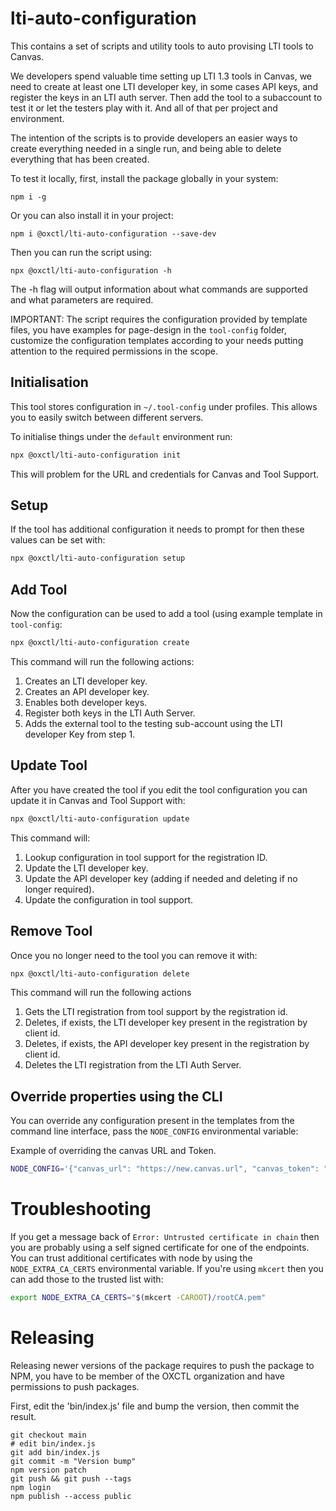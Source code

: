 # lti-auto-configuration

This contains a set of scripts and utility tools to auto provising LTI tools to Canvas.

We developers spend valuable time setting up LTI 1.3 tools in Canvas, we need to create at least one LTI developer key,
in some cases API keys, and register the keys in an LTI auth server. Then add the tool to a subaccount to test it or let
the testers play with it. And all of that per project and environment.

The intention of the scripts is to provide developers an easier ways to create everything needed in a single run, and
being able to delete everything that has been created.

To test it locally, first, install the package globally in your system:

```
npm i -g
```

Or you can also install it in your project:

```
npm i @oxctl/lti-auto-configuration --save-dev
```

Then you can run the script using:

```
npx @oxctl/lti-auto-configuration -h
```

The -h flag will output information about what commands are supported and what parameters are required.

IMPORTANT: The script requires the configuration provided by template files, you have examples for page-design in the
`tool-config` folder, customize the configuration templates according to your needs putting attention to the required
permissions in the scope.

## Initialisation

This tool stores configuration in `~/.tool-config` under profiles. This allows you to easily switch between different
servers.

To initialise things under the `default` environment run:

```bash
npx @oxctl/lti-auto-configuration init
```

This will problem for the URL and credentials for Canvas and Tool Support.

## Setup

If the tool has additional configuration it needs to prompt for then these values can be set with:

```bash
npx @oxctl/lti-auto-configuration setup
```

## Add Tool

Now the configuration can be used to add a tool (using example template in `tool-config`:

```bash
npx @oxctl/lti-auto-configuration create
```

This command will run the following actions:

1. Creates an LTI developer key.
2. Creates an API developer key.
3. Enables both developer keys.
4. Register both keys in the LTI Auth Server.
5. Adds the external tool to the testing sub-account using the LTI developer Key from step 1.

## Update Tool

After you have created the tool if you edit the tool configuration you can update it in Canvas and Tool Support with:

```bash
npx @oxctl/lti-auto-configuration update
```

This command will:

1. Lookup configuration in tool support for the registration ID.
2. Update the LTI developer key.
3. Update the API developer key (adding if needed and deleting if no longer required).
4. Update the configuration in tool support.

## Remove Tool

Once you no longer need to the tool you can remove it with:

```bash
npx @oxctl/lti-auto-configuration delete
```

This command will run the following actions

1. Gets the LTI registration from tool support by the registration id.
3. Deletes, if exists, the LTI developer key present in the registration by client id.
3. Deletes, if exists, the API developer key present in the registration by client id.
4. Deletes the LTI registration from the LTI Auth Server.

## Override properties using the CLI

You can override any configuration present in the templates from the command line interface, pass the `NODE_CONFIG` environmental variable:

Example of overriding the canvas URL and Token.

```bash
NODE_CONFIG='{"canvas_url": "https://new.canvas.url", "canvas_token": "letTheLightShineIn"}' npx @oxctl/lti-auto-configuration create
```

# Troubleshooting

If you get a message back of `Error: Untrusted certificate in chain` then you are probably using a self signed
certificate
for one of the endpoints. You can trust additional certificates with node by using the `NODE_EXTRA_CA_CERTS`
environmental
variable. If you're using `mkcert` then you can add those to the trusted list with:

```bash
export NODE_EXTRA_CA_CERTS="$(mkcert -CAROOT)/rootCA.pem"
```

# Releasing

Releasing newer versions of the package requires to push the package to NPM, you have to be member of the OXCTL
organization and have permissions to push packages.

First, edit the 'bin/index.js' file and bump the version, then commit the result.

```
git checkout main
# edit bin/index.js
git add bin/index.js
git commit -m "Version bump"
npm version patch
git push && git push --tags
npm login
npm publish --access public
```

